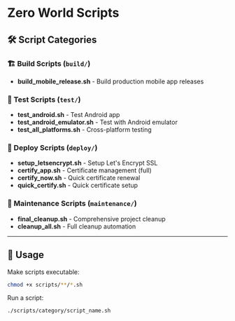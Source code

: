 # Zero World Scripts

## 🛠️ Script Categories

### 🏗️ Build Scripts (`build/`)
- **build_mobile_release.sh** - Build production mobile app releases

### 🧪 Test Scripts (`test/`)
- **test_android.sh** - Test Android app
- **test_android_emulator.sh** - Test with Android emulator
- **test_all_platforms.sh** - Cross-platform testing

### 🚀 Deploy Scripts (`deploy/`)
- **setup_letsencrypt.sh** - Setup Let's Encrypt SSL
- **certify_app.sh** - Certificate management (full)
- **certify_now.sh** - Quick certificate renewal
- **quick_certify.sh** - Quick certificate setup

### 🧹 Maintenance Scripts (`maintenance/`)
- **final_cleanup.sh** - Comprehensive project cleanup
- **cleanup_all.sh** - Full cleanup automation

---

## 📝 Usage

Make scripts executable:
```bash
chmod +x scripts/**/*.sh
```

Run a script:
```bash
./scripts/category/script_name.sh
```
